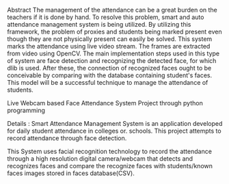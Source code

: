 Abstract
The management of the attendance can be a great burden on the teachers if it is done by hand. To resolve this problem, smart and auto attendance management system is being utilized. By utilizing this framework, the problem of proxies and students being marked present even though they are not physically present can easily be solved. This system marks the attendance using live video stream. The frames are extracted from video using OpenCV. The main implementation steps used in this type of system are face detection and recognizing the detected face, for which dlib is used. After these, the connection of recognized faces ought to be conceivable by comparing with the database containing student's faces. This model will be a successful technique to manage the attendance of students.

Live Webcam based Face Attendance System Project through python programming

Details :
Smart Attendance Management System is an application developed for daily student attendance in colleges or. schools. This project attempts to record attendance through face detection.

This System uses facial recognition technology to record the attendance through a high resolution digital camera/webcam that detects and recognizes faces and compare the recognize faces with students/known faces images stored in faces database(CSV).